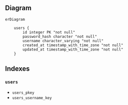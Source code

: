 ## Diagram

```mermaid
erDiagram

    users {
        id integer PK "not null"
        password_hash character "not null"
        username character_varying "not null"
        created_at timestamp_with_time_zone "not null"
        updated_at timestamp_with_time_zone "not null"
    }
```

## Indexes

### `users`

- `users_pkey`
- `users_username_key`
